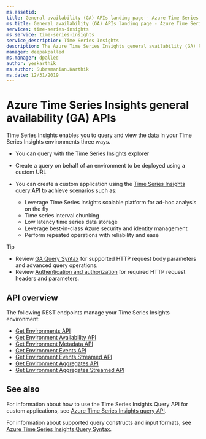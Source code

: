 ```yaml
---
ms.assetid:
title: General availability (GA) APIs landing page - Azure Time Series Insights | Microsoft Docs
ms.title: General availability (GA) APIs landing page - Azure Time Series Insights | Microsoft Docs
services: time-series-insights
ms.service: time-series-insights
service_description: Time Series Insights
description: The Azure Time Series Insights general availability (GA) REST APIs provide powerful abilities to query and view data in your GA environments.
manager: deepakpalled
ms.manager: dpalled
author: yeskarthik
ms.author: Subramanian.Karthik
ms.date: 12/31/2019
---
```


# Azure Time Series Insights general availability (GA) APIs

Time Series Insights enables you to query and view the data in your Time Series Insights environments three ways.

* You can query with the Time Series Insights explorer
* Create a query on behalf of an environment to be deployed using a custom URL
* You can create a custom application using the [Time Series Insights query API](ga-query-api.md) to achieve scenarios such as:

  - Leverage Time Series Insights scalable platform for ad-hoc analysis on the fly
  - Time series interval chunking
  - Low latency time series data storage
  - Leverage best-in-class Azure security and identity management
  - Perform repeated operations with reliability and ease

> [!TIP]
> * Review [GA Query Syntax](./ga-query-syntax.md) for supported HTTP request body parameters and advanced query operations. 
> * Review [Authentication and authorization](https://docs.microsoft.com/azure/time-series-insights/time-series-insights-authentication-and-authorization) for required HTTP request headers and parameters.

## API overview

The following REST endpoints manage your Time Series Insights environment:

* [Get Environments API](./ga-query-api.md#get-environments-api)
* [Get Environment Availability API](./ga-query-api.md#get-environment-availability-api)
* [Get Environment Metadata API](./ga-query-api.md#get-environment-metadata-api)
* [Get Environment Events API](./ga-query-api.md#get-environment-events-api)
* [Get Environment Events Streamed API](./ga-query-api.md#get-environment-events-streamed-api)
* [Get Environment Aggregates API](./ga-query-api.md#get-environment-aggregates-api)
* [Get Environment Aggregates Streamed API](./ga-query-api.md#get-environment-aggregates-streamed-api)

## See also

For information about how to use the Time Series Insights Query API for custom applications, see [Azure Time Series Insights query API](ga-query-api.md).

For information about supported query constructs and input formats, see [Azure Time Series Insights Query Syntax](ga-query-syntax.md).
